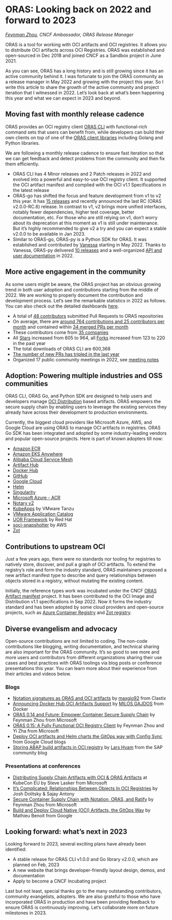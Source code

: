 # ORAS: Looking back on 2022 and forward to 2023

_[Feynman Zhou](https://twitter.com/FeynmanZhou), CNCF Ambassador, ORAS Release Manager_

ORAS is a tool for working with OCI artifacts and OCI registries. It allows you to distribute OCI artifacts across OCI Registries. ORAS was established and open-sourced in Dec 2018 and joined CNCF as a Sandbox project in June 2021.

As you can see, ORAS has a long history and is still growing since it has an active community behind it. I was fortunate to join the ORAS community as a release manager in May 2022 and growing with the project this year. So I write this article to share the growth of the active community and project iteration that I witnessed in 2022. Let’s look back at what’s been happening this year and what we can expect in 2023 and beyond.

## Moving fast with monthly release cadence

ORAS provides an OCI registry client [ORAS CLI](https://oras.land/CLI/) with functional-rich command sets that users can benefit from, while developers can build their own clients on top of one of the [ORAS client libraries](https://oras.land/client_libraries/) including Golang and Python libraries.

We are following a monthly release cadence to ensure fast iteration so that we can get feedback and detect problems from the community and then fix them efficiently. 

- ORAS CLI has 4 Minor releases and 2 Patch releases in 2022 and evolved into a powerful and easy-to-use OCI registry client. It supported the OCI artifact manifest and complied with the OCI v1.1 Specifications in the latest release
- ORAS-go has shifted the focus and feature development from v1 to v2 this year. It has [15 releases](https://github.com/oras-project/oras-go/releases) and recently announced the last RC (ORAS v2.0.0-RC.6) release. In contrast to v1, v2 brings more unified interfaces, notably fewer dependencies, higher test coverage, better documentation, etc. For those who are still relying on v1, don’t worry about its deprecation at this moment as v1 is still under maintenance. But it’s highly recommended to give v2 a try and you can expect a stable v2.0.0 to be available in Jan 2023.
- Similar to ORAS-go, ORAS-py is a Python SDK for ORAS. It was established and contributed by [Vanessa](https://github.com/vsoch) starting in May 2022. Thanks to Vanessa,  ORAS-py delivered [10 releases](https://github.com/oras-project/oras-py/releases) and a well-organized [API and user documentation](https://oras-project.github.io/oras-py/index.html) in 2022.

## More active engagement in the community

As some users might be aware, the ORAS project has an obvious growing trend in both user adoption and contributions starting from the middle of 2022. We are working to properly document the contribution and development process.  Let’s see the remarkable statistics in 2022 as follows. You can also check out the detailed dashboards [here](https://oras.devstats.cncf.io/d/8/dashboards?orgId=1&refresh=15m&search=open). 

- A total of [48 contributors](https://oras.devstats.cncf.io/d/22/prs-authors-table?orgId=1&var-period_name=Last%20year&var-repogroup_name=All&kiosk&viewPanel=1) submitted Pull Requests to ORAS repositories
- On average, there are [around 764 contributions and 25 contributors per month](https://oras.devstats.cncf.io/d/74/contributions-chart?orgId=1&var-period=m&var-metric=contributions&var-repogroup_name=All&var-country_name=All&var-company_name=All&var-company=all&from=now-1y&to=now) and contained within [34 merged PRs per month](https://oras.devstats.cncf.io/d/24/prs-merged-repository-groups?orgId=1&var-period=m&var-repogroups=All)
- These contributors come from [35 companies](https://oras.devstats.cncf.io/d/5/companies-table?orgId=1&var-period_name=Last%20year&var-metric=contributions)
- All [Stars](https://oras.devstats.cncf.io/d/3/stars-and-forks-by-repository?orgId=1&from=now-1y&to=now) increased from 605 to 964, all [Forks](https://oras.devstats.cncf.io/d/3/stars-and-forks-by-repository?orgId=1&from=now-1y&to=now) increased from 123 to 220 in the past year
- The total downloads of ORAS CLI are 600,368
- [The number of new PRs has tripled in the last year](https://oras.devstats.cncf.io/d/15/new-prs-in-repository-groups?orgId=1)
- Organized 17 public community meetings in 2022, see [meeting notes](https://hackmd.io/P-O6n222TcSMoJgHmTTduw?view)

## Adoption: Powering multiple industries and OSS communities

ORAS CLI, ORAS Go, and Python SDK are designed to help users and developers manage [OCI Distribution](https://github.com/opencontainers/distribution-spec) based artifacts. ORAS empowers the secure supply chain by enabling users to leverage the existing services they already have across their development to production environments.

Currently, the biggest cloud providers like Microsoft Azure, AWS, and Google Cloud are using ORAS to manage OCI artifacts in registries. ORAS Go SDK has been integrated and adopted by some industry-leading vendors and popular open-source projects. Here is part of known adopters till now:

- [Amazon ECR](https://aws.amazon.com/ecr/)
- [Amazon EKS Anywhere](https://anywhere.eks.amazonaws.com/docs/workshops/packages/harbor/#set-up-trivy-image-scanner-in-an-air-gapped-environment)
- [Alibaba Cloud Service Mesh](https://www.alibabacloud.com/help/en/alibaba-cloud-service-mesh/latest/use-oras-to-simplify-wasm-based-asm-instance-extension)
- [Artifact Hub](https://artifacthub.io/docs/topics/repositories/helm-charts/#oci-support)
- [Docker Hub](https://www.docker.com/blog/announcing-docker-hub-oci-artifacts-support/)
- [GitHub](https://github.com/)
- [Google Cloud](https://cloud.google.com/anthos-config-management/docs/how-to/sync-oci-artifacts-from-artifact-registry#oras)
- [Helm](https://v3.helm.sh/docs/topics/registries/)
- [Singularity](https://sylabs.io/guides/3.1/user-guide/cli/singularity_push.html)
- [Microsoft Azure - ACR](https://azure.microsoft.com/en-us/products/container-registry/)
- [Notary v2](https://github.com/notaryproject/notation)
- [KubeApps](https://github.com/vmware-tanzu/kubeapps) by VMware Tanzu
- [VMware Application Catalog](https://tanzu.vmware.com/application-catalog)
- [UOR Framework](https://universalreference.io/) by Red Hat
- [soci-snapshotter](https://github.com/awslabs/soci-snapshotter) by AWS
- [Zot](https://github.com/project-zot/zot)

## Contributions to upstream OCI

Just a few years ago, there were no standards nor tooling for registries to natively store, discover, and pull a graph of OCI artifacts. To extend the registry’s role and form the industry standard, ORAS maintainers proposed a new artifact manifest type to describe and query relationships between objects stored in a registry, without mutating the existing content.

Initially, the reference types work was incubated under the CNCF [ORAS Artifact manifest](https://github.com/oras-project/artifacts-spec) project. It has been contributed to the OCI Image and Distribution v1.1 specifications in Sep 2022. Now it forms the industry standard and has been adopted by some cloud providers and open-source projects, such as [Azure Container Registry](https://azure.microsoft.com/en-us/products/container-registry) and [Zot registry](https://zotregistry.io/v1.4.3/).

## Diverse evangelism and advocacy

Open-source contributions are not limited to coding. The non-code contributions like blogging, writing documentation, and technical sharing are also important for the ORAS community. It’s so good to see more and more users and contributors from different organizations sharing their use cases and best practices with ORAS toolings via blog posts or conference presentations this year. You can learn more about their experience from their articles and videos below.

### Blogs

- [Notation signatures as ORAS and OCI artifacts](https://notaryproject.dev/blog/2022/oras-oci-artifacts-notation-signatures/) by [maxgio92](https://github.com/maxgio92) from Clastix
- [Announcing Docker Hub OCI Artifacts Support](https://www.docker.com/blog/announcing-docker-hub-oci-artifacts-support/) by [MILOS GAJDOS](https://www.docker.com/author/milos-gajdos/) from Docker
- [ORAS 0.14 and Future: Empower Container Secure Supply Chain](https://oras.land/blog/oras-0.14-and-future/) by Feynman Zhou from Microsoft
- [ORAS 0.15: A Fully Functional OCI Registry Client](https://oras.land/blog/oras-0.15-a-fully-functional-registry-client/) by Feynman Zhou and Yi Zha from Microsoft
- [Deploy OCI artifacts and Helm charts the GitOps way with Config Sync](https://cloud.google.com/blog/products/containers-kubernetes/gitops-with-oci-artifacts-and-config-sync) from Google Cloud blogs
- [Storing ABAP build artifacts in OCI registry](https://blogs.sap.com/2022/07/26/storing-abap-build-artifacts-in-oci-registry/) by [Lars Hvam](https://people.sap.com/lars.hvam) from the SAP community blog

### Presentations at conferences

- [Distributing Supply Chain Artifacts with OCI & ORAS Artifacts](https://youtu.be/lT2ZMRJrQsU) at KubeCon EU by Steve Lasker from Microsoft
- [It’s Complicated: Relationships Between Objects In OCI Registries](https://youtu.be/VZckJNkJ0nQ) by Josh Dolitsky & Sajay Antony
- [Secure Container Supply Chain with Notation, ORAS, and Ratify](https://youtu.be/7RvFj_RWE7c) by Feynman Zhou from Microsoft
- [Build and Deploy Cloud Native (OCI) Artifacts, the GitOps Way](https://youtu.be/08ARHTeiXmo) by Mathieu Benoit from Google

## Looking forward: what’s next in 2023

Looking forward to 2023, several exciting plans have already been identified:

- A stable release for ORAS CLI v1.0.0 and Go library v2.0.0, which are planned on Feb, 2023
- A new website that brings developer-friendly layout design, demos, and documentation
- Apply to become a CNCF Incubating project

Last but not least, special thanks go to the many outstanding contributors, community evangelists, adopters.  We are also grateful to those who have incorporated ORAS in production and have been providing feedback to ensure ORAS is continuously improving. Let’s collaborate more on future milestones in 2023.